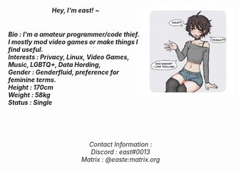 <p align="center"><b><i>Hey, I'm east! ~</i></b>
<img align="right" width="40%" height="auto" src="git.png"><h5><p><br>
Bio : <i>I'm a amateur programmer/code thief.<br>I mostly mod video games or make things I find useful.</i><br>
Interests : <i>Privacy, Linux, Video Games, Music, LGBTQ+, Data Hording,</i><br>
Gender : <i>Genderfluid, preference for feminine terms.</i><br>
Height : <i>170cm</i><br>
Weight : <i>58kg</i><br>
Status : <i>Single</i><br>
</h5></p><br><br>
<h6><p align="center"><i>Contact Information :<br> Discord : east#0013 <br>Matrix : @easte:matrix.org</i></h6>
<!--
Secret Information :
I'm in your walls
-->
